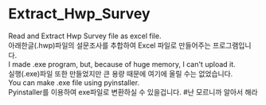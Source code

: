 # Extract_Hwp_Survey
Read and Extract Hwp Survey file as excel file.<br>
아래한글(.hwp)파일의 설문조사를 추합하여 Excel 파일로 만들어주는 프로그램입니다.<br>
I made .exe program, but, because of huge memory, I can't upload it.<br>
실행(.exe)파일 또한 만들었지만 큰 용량 때문에 여기에 올릴 수는 없었습니다.<br>
You can make .exe file using pyinstaller.<br>
Pyinstaller를 이용하여 exe파일로 변환하실 수 있을겁니다. #난 모르니까 알아서 해라<br>
